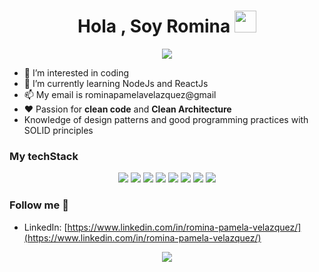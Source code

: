 
<h1 align="center">Hola , Soy Romina <img src="https://media.giphy.com/media/hvRJCLFzcasrR4ia7z/giphy.gif" width="35"></h1>
<p align="center">
<a href="https://github.com/DenverCoder1/readme-typing-svg"><img src="https://readme-typing-svg.herokuapp.com?lines=Backend+Software+Developer;Data+Science+Student&center=true&width=500&height=50"></a>
</p>

- 👀 I’m interested in coding
- 🌱 I’m currently learning NodeJs and ReactJs
- 📫 My email is rominapamelavelazquez@gmail
- ❤ Passion for **clean code** and **Clean Architecture**
- Knowledge of design patterns and good programming practices with SOLID principles

### My techStack 

<div align="center">
    <img src="https://img.shields.io/badge/Java-ED8B00?style=for-the-badge&logo=java&logoColor=white" />
    <img src="https://img.shields.io/badge/Spring-6DB33F?style=for-the-badge&logo=spring&logoColor=white" />
    <img src="https://img.shields.io/badge/PostgreSQL-316192?style=for-the-badge&logo=postgresql&logoColor=white" />
    <img src="https://img.shields.io/badge/MySQL-00000F?style=for-the-badge&logo=mysql&logoColor=white" />
    <img src="https://img.shields.io/badge/MongoDB-4EA94B?style=for-the-badge&logo=mongodb&logoColor=white" />
    <img src="https://img.shields.io/badge/Amazon_AWS-232F3E?style=for-the-badge&logo=amazon-aws&logoColor=white" /> 
    <img src="https://img.shields.io/badge/HTML5-E34F26?style=for-the-badge&logo=html5&logoColor=white" />
    <img src="https://img.shields.io/badge/CSS3-1572B6?style=for-the-badge&logo=css3&logoColor=white" />
</div>


### Follow me 📲

- LinkedIn: [https://www.linkedin.com/in/romina-pamela-velazquez/](https://www.linkedin.com/in/romina-pamela-velazquez/)

<div align="center">
    <img src="https://forthebadge.com/images/badges/built-with-love.svg" />
</div>
